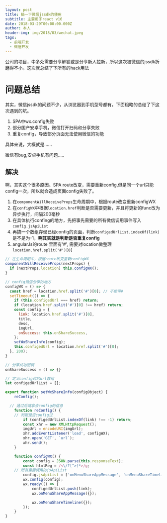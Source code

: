 ```yaml
---
layout: post
title: 搞一下微信jssdk的使用
subtitle: 主要用于react v16
date: 2018-03-29T00:00:00.000Z
author: 本人
header-img: img/2018/03/wechat.jpeg
tags:
  - 前端开发
  - 微信开发
---
```


公司的项目，中多处需要分享解锁或是分享新人拉新，所以这次被微信的jssdk折磨得不小。这次就总结了下所有的hack用法

# 问题总结

其实，微信jssdk的问题不少，从浏览器到手机型号都有，下面粗略的总结了下这次遇到的坑。

1. SPA中wx.config失败
2. 部分国产安卓手机，微信打开扫码和分享失败
3. 重复config，导致部分页面无法使用微信的功能

具体来说，大概就是......

微信有bug,安卓手机有问题.....


## 解决

啊，其实这个很多原因。SPA route改变，需要重新config,但是同一个url只能config一次，所以就会造成页面config失败了。

1. 在`componentWillReceiveProps`生命周期中，根据route改变重新configWX
2. 在`configWX`中根据`location.href`判断是否需要更新，并且将更新的func改为异步执行，间隔200毫秒
3. 在具体执行confing的地方，先把事先需要的所有微信调用事件写入`config.jsApiList`
4. 再搞一个数组存储已经config的页面，判断`configedUrlList.indexOf(link)`是不是为-1，**啊其实就是判断是否重复config**
5. angularJs的route 里面有'#', 需要对location做整理`location.href.split('#')[0]`

```javascript
// 在生命周期中，根据route改变重新configWX
componentWillReceiveProps(nextProps) {
  if (nextProps.location) this.configWX();
}

// config微信分享的地方
configWX = () => {
  const href = location.href.split('#')[0]; // 不能带#
  setTimeout(() => {
    if (this.configedUrl === href) return;
    if (location.href.split('#')[0] !== href) return;
    const config = {
      link: location.href.split('#')[0],
      title,
      desc,
      imgUrl,
      onSuccess: this.onShareSuccess,
    };
    setWxShareInfo(config);
    this.configedUrl = location.href.split('#')[0];
  }, 200);
}

// 分享成功回调
onShareSuccess = () => {}
```

```javascript
// 定义config过的url数组
let configedUrlList = [];

export function setWxShareInfo(configObject) {
	reConfig();

  // 通过后端拿去config的信息
	function reConfig() {
    // 判断是否config过
		if (configedUrlList.indexOf(link) !== -1) return;
		const xhr = new XMLHttpRequest();
		imgUrl = encodeURI(imgUrl);
		xhr.addEventListener('load', configWX);
		xhr.open('GET', `url`);
		xhr.send();
	}

	function configWX() {
		const config = JSON.parse(this.responseText);
		const htmlReg = /<\/?[^>]*>/g;
    // 所有需要调用的jsApiList
		config.jsApiList = ['onMenuShareAppMessage', 'onMenuShareTimeline', 'scanQRCode'];
		wx.config(config);
		wx.ready(() => {
			configedUrlList.push(link);
			wx.onMenuShareAppMessage({});

			wx.onMenuShareTimeline({});
		});
	}
}
```
